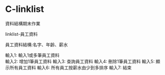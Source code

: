 # C-linklist
資料結構期末作業

linklist-員工資料

員工資料結構:名字、年齡、薪水

輸入1: 輸入1或多筆員工資料<br>
輸入2: 增加1筆員工資料
輸入3: 查詢員工資料
輸入4: 刪除1筆員工資料
輸入5: 顯示所有員工資料
輸入6: 所有員工按薪水由少到多排序
輸入7: 結束
